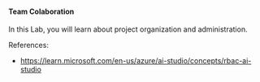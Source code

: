 ####  Team Colaboration

In this Lab, you will learn about project organization and administration.

References:
- https://learn.microsoft.com/en-us/azure/ai-studio/concepts/rbac-ai-studio